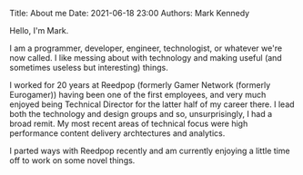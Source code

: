 Title: About me
Date: 2021-06-18 23:00
Authors: Mark Kennedy

Hello, I'm Mark.

I am a programmer, developer, engineer, technologist, or whatever we're now called. I like messing about with technology and making useful (and sometimes useless but interesting) things.

I worked for 20 years at Reedpop (formerly Gamer Network (formerly Eurogamer)) having been one of the first employees, and very much enjoyed being Technical Director for the latter half of my career there. I lead both the technology and design groups and so, unsurprisingly, I had a broad remit. My most recent areas of technical focus were high performance content delivery archtectures and analytics. 

I parted ways with Reedpop recently and am currently enjoying a little time off to work on some novel things.


